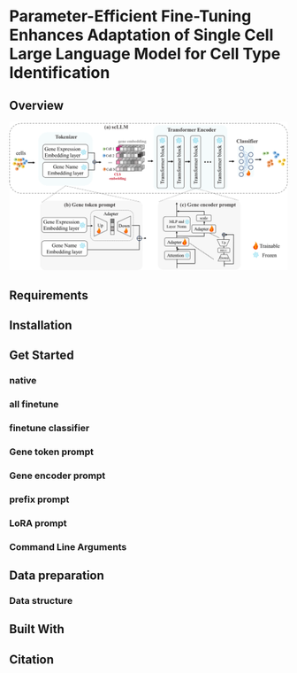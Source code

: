 # Parameter-Efficient Fine-Tuning Enhances Adaptation of Single Cell Large Language Model for Cell Type Identification
## Overview
![overview](IMG/overview.png)

## Requirements

## Installation
## Get Started
### native 
### all finetune
### finetune classifier
### Gene token prompt
### Gene encoder prompt
### prefix prompt
### LoRA prompt
### Command Line Arguments
## Data preparation
### Data structure

## Built With
## Citation
